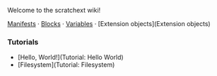 Welcome to the scratchext wiki!

[Manifests](wiki/Manifests) · [Blocks](Blocks) · [Variables](Variables) · [Extension objects](Extension objects)

### Tutorials

* [Hello, World!](Tutorial: Hello World)
* [Filesystem](Tutorial: Filesystem)
